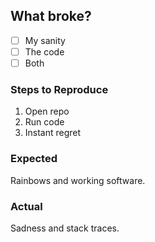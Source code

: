 ## What broke?
- [ ] My sanity
- [ ] The code
- [ ] Both

### Steps to Reproduce
1. Open repo
2. Run code
3. Instant regret

### Expected
Rainbows and working software.

### Actual
Sadness and stack traces.
